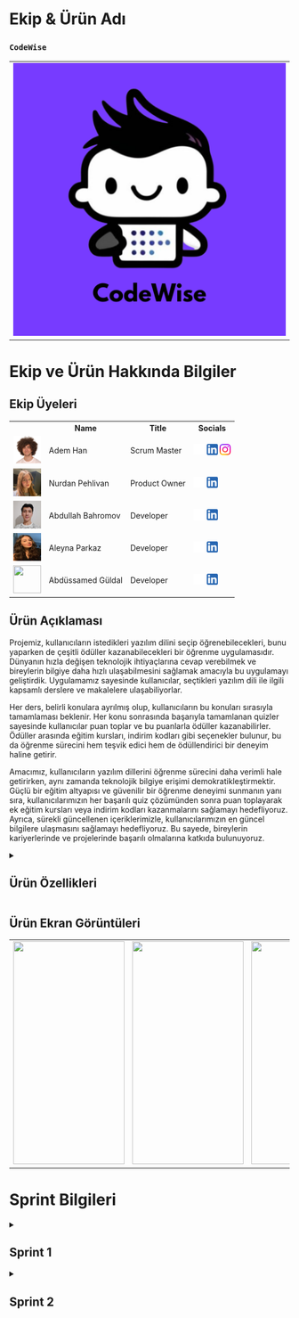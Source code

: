 <html>
<body>

# **Ekip & Ürün Adı**

### **`CodeWise`**
<table>
  <tr>
    <td><img src="bootcamp/general/squarepics/CodeWise.png" /></td>
  </tr>
</table>

# Ekip ve Ürün Hakkında Bilgiler

## Ekip Üyeleri

<table>
  <tr>
    <th></th>
    <th>Name</th>
    <th>Title</th>
    <th>Socials</th>
  </tr>
  <tr>
    <td><img src="bootcamp/general/squarepics/Adem.png" width="50" height="50" /></td>
    <td>Adem Han</td>
    <td>Scrum Master</td>
    <td>
      <a href="https://github.com/AdemHan" target="_blank"><img src="bootcamp/general/social/github.png" width="20" height="20"/></a>
      <a href="https://www.linkedin.com/in/adem-han/" target="_blank"><img src="bootcamp/general/social/linkedin.png" width="20" height="20" /></a>
      <a href="https://www.instagram.com/ademhannnn/" target="_blank"><img src="bootcamp/general/social/instagram.png" width="20" height="20"/></a>
    </td>
  </tr>
  <tr>
    <td><img src="bootcamp/general/squarepics/Nurdan.png" width="50" height="50" /></td>
    <td>Nurdan Pehlivan</td>
    <td>Product Owner</td>
    <td>
      <a href="https://github.com/nurdanpehlivan" target="_blank"><img src="bootcamp/general/social/github.png" width="20" height="20"/></a>
      <a href="https://www.linkedin.com/in/nurdanpehlivan/" target="_blank"><img src="bootcamp/general/social/linkedin.png" width="20" height="20" /></a>
    </td>
  </tr>
  <tr>
    <td><img src="bootcamp/general/squarepics/300x300.png" width="50" height="50" /></td>
    <td>Abdullah Bahromov</td>
    <td>Developer</td>
    <td>
      <a href="https://github.com/abdullahbhrmv" target="_blank"><img src="bootcamp/general/social/github.png" width="20" height="20"/></a>
      <a href="https://www.linkedin.com/in/abdullah-bahromov-79b84621a/" target="_blank"><img src="bootcamp/general/social/linkedin.png" width="20" height="20" /></a>
    </td>
  </tr>
  <tr>
    <td><img src="bootcamp/general/squarepics/imresizer-1720349872864.jpg" width="50" height="50" /></td>
    <td>Aleyna Parkaz</td>
    <td>Developer</td>
    <td>
      <a href="https://github.com/aleynaparkaz" target="_blank"><img src="bootcamp/general/social/github.png" width="20" height="20"/></a>
      <a href="https://www.linkedin.com/in/aleyna-parkaz/" target="_blank"><img src="bootcamp/general/social/linkedin.png" width="20" height="20" /></a>
    </td>
  </tr>
  <tr>
    <td><img src="bootcamp/general/squarepics/Abdüssamed.jpg" width="50" height="50" /></td>
    <td>Abdüssamed Güldal</td>
    <td>Developer</td>
    <td>
      <a href="https://github.com/AbdussamedGuldal" target="_blank"><img src="bootcamp/general/social/github.png" width="20" height="20"/></a>
      <a href="https://www.linkedin.com/in/abdussamedguldal/" target="_blank"><img src="bootcamp/general/social/linkedin.png" width="20" height="20" /></a>
    </td>
  </tr>
</table>

## Ürün Açıklaması
Projemiz, kullanıcıların istedikleri yazılım dilini seçip öğrenebilecekleri, bunu yaparken de çeşitli ödüller kazanabilecekleri bir öğrenme uygulamasıdır. Dünyanın hızla değişen teknolojik ihtiyaçlarına cevap verebilmek ve bireylerin bilgiye daha hızlı ulaşabilmesini sağlamak amacıyla bu uygulamayı geliştirdik. Uygulamamız sayesinde kullanıcılar, seçtikleri yazılım dili ile ilgili kapsamlı derslere ve makalelere ulaşabiliyorlar.

Her ders, belirli konulara ayrılmış olup, kullanıcıların bu konuları sırasıyla tamamlaması beklenir. Her konu sonrasında başarıyla tamamlanan quizler sayesinde kullanıcılar puan toplar ve bu puanlarla ödüller kazanabilirler. Ödüller arasında eğitim kursları, indirim kodları gibi seçenekler bulunur, bu da öğrenme sürecini hem teşvik edici hem de ödüllendirici bir deneyim haline getirir.

Amacımız, kullanıcıların yazılım dillerini öğrenme sürecini daha verimli hale getirirken, aynı zamanda teknolojik bilgiye erişimi demokratikleştirmektir. Güçlü bir eğitim altyapısı ve güvenilir bir öğrenme deneyimi sunmanın yanı sıra, kullanıcılarımızın her başarılı quiz çözümünden sonra puan toplayarak ek eğitim kursları veya indirim kodları kazanmalarını sağlamayı hedefliyoruz. Ayrıca, sürekli güncellenen içeriklerimizle, kullanıcılarımızın en güncel bilgilere ulaşmasını sağlamayı hedefliyoruz. Bu sayede, bireylerin kariyerlerinde ve projelerinde başarılı olmalarına katkıda bulunuyoruz.

<details>
  <summary><h2>Ürün Özellikleri</h2></summary>

  <h3>Dilinizi Seçin:</h3>
  <p>Öğrenim uygulamamız, kullanıcıların öğrenmek istedikleri programlama dilini seçmelerine olanak tanır. Kullanıcılar, seçtikleri dile göre uyarlanmış makalelere, eğitimlere ve derslere erişim sağlayarak istedikleri çalışma alanına etkili bir şekilde odaklanabilirler.</p>

  <h2>Kapsamlı Dersler:</h2>
  <p>Uygulamamızdaki her ders, yapılandırılmış bir öğrenme yolu sağlayacak şekilde belirli konulara bölünmüştür. Kullanıcıların, bir sonraki aşamaya geçmeden önce her bir kavram hakkında sağlam bir anlayışa sahip olacak şekilde bu konuları sırayla tamamlamaları beklenir.</p>

  <h2>Etkileşimli Sınavlar:</h2>
  <p>Kullanıcılar her konuyu tamamladıktan sonra, anlayışlarını pekiştirmek için tasarlanmış testlerle karşılaşacak. Bu testler, kullanıcıları öğrendiklerini uygulamaya teşvik ederek bilgilerini test etmek ve akılda kalıcılığı sağlamak için ilgi çekici bir yol sağlar.</p>

  <h2>İlerleme Takibi:</h2>
  <p>Uygulamamız kullanıcıların derslerdeki ilerlemesini takip ederek hangi konuları tamamladıklarını ve kalanları görmelerine olanak tanır. Bu özellik, kullanıcıların materyal üzerinde çalışırken düzenli ve motive kalmalarına yardımcı olur.</p>

  <h2>Güncel İçerik</h2>
  <p>İçeriğimizi programlama dilleri ve teknolojisindeki en son gelişmeleri yansıtacak şekilde sürekli güncelliyoruz. Bu, kullanıcıların sektörde ihtiyaç duyulan en güncel bilgi ve becerileri öğrenmesini sağlar.</p>

  <h2>Ödül Sistemi:</h2>
  <p>Başarılı quiz çözümleri ve ders ilerlemeleri sonucunda kullanıcılar puanlar kazanır. Bu puanlar, eğitim kursları, indirim kodları gibi ödüller için kullanılabilir, böylece öğrenme süreci daha teşvik edici ve motive edici hale getirilir.</p>

  <h2>Erişilebilir Öğrenim Deneyimi:</h2>
  <p>Amacımız programlama dillerini öğrenmeyi herkes için erişilebilir hale getirmektir. Kullanıcı dostu bir arayüze ve net talimatlara sahip uygulamamız, kullanıcının deneyim düzeyi ne olursa olsun sezgisel ve gezinmesi kolay olacak şekilde tasarlanmıştır</p>

  <h2>Topluluk Desteği:</h2>
  <p>Kullanıcılar uygulama içinde bir öğrenci topluluğuyla bağlantı kurarak bilgi paylaşabilir, sorular sorabilir ve destek sunabilir. Bu ortak çalışmaya dayalı ortam, öğrenme deneyimini geliştirir ve değerli eşler arası etkileşim sağlar.</p>

  <h2>Özelleştirilebilir Öğrenme Yolları:</h2>
  <p>Kullanıcılar öğrenme yollarını hedeflerine ve ilgi alanlarına göre özelleştirebilir. İster sıfırdan bir dil öğrenmek ister belirli bir beceriyi geliştirmek istesinler, öğrenme materyallerini ihtiyaçlarına göre uyarlayabilirler.</p>

  <h2>Çok Cihazlı Uyum:</h2>
  <p>Uygulama, kullanıcılara istedikleri cihazda öğrenme esnekliği sağlar. İster akıllı telefon, tablet veya masaüstü bilgisayar kullanıyor olsunlar, öğrenme materyallerine kolayca erişebilir ve ilerlemelerini senkronize edebilirler.</p>

  <h2>Güçlü Güvenlik ve Gizlilik Önlemleri:</h2>
  <p>Uygulamamız, kullanıcı bilgilerini korumak için güvenlik ve gizlilik önlemlerine öncelik verir. Verilerin gizliliğini sağlamak için güvenlik protokollerini ve şifreleme standartlarını uygulayarak kullanıcılarımızın güven içinde öğrenmelerini sağlıyoruz.</p>
</details>

## Ürün Ekran Görüntüleri
<table>
  <tr>
    <td><img src="bootcamp/general/squarepics/screen1.png" width="200" height="400" /></td>
    <td><img src="bootcamp/general/squarepics/screen2.png" width="200" height="400" /></td>
    <td><img src="bootcamp/general/squarepics/screen3.png" width="200" height="400" /></td>
  </tr>
</table>

# Sprint Bilgileri

<details>
  <summary><h2>Sprint 1</h2></summary>
  <table>
    <tr>
      <th></th>
      <th>Başlık</th>
      <th>Açıklama</th>
    </tr>
    <tr>
      <td>1</td>
      <td>Proje Planı ve Kick-off</td>
      <td>Projenin tanıtımı ve ekip üyeleri ile birlikte proje planının oluşturulması. Kick-off toplantısı ile projenin başlangıç aşamaları belirlendi.</td>
    </tr>
    <tr>
      <td>2</td>
      <td>İhtiyaç Analizi</td>
      <td>Projenin gereksinimlerini ve kullanıcı ihtiyaçlarını belirlemek için analiz çalışmaları yapıldı.</td>
    </tr>
    <tr>
      <td>3</td>
      <td>Wireframe ve Mockup</td>
      <td>Uygulamanın tasarımı için wireframe ve mockup çalışmaları yapıldı.</td>
    </tr>
    <tr>
      <td>4</td>
      <td>Veritabanı Tasarımı</td>
      <td>Uygulamanın veritabanı tasarımı yapıldı ve gerekli tablolar oluşturuldu.</td>
    </tr>
  </table>
</details>

<details>
  <summary><h2>Sprint 2</h2></summary>
  <table>
    <tr>
      <th></th>
      <th>Başlık</th>
      <th>Açıklama</th>
    </tr>
    <tr>
      <td>1</td>
      <td>Proje Planı ve Kick-off</td>
      <td>Projenin tanıtımı ve ekip üyeleri ile birlikte proje planının oluşturulması. Kick-off toplantısı ile projenin başlangıç aşamaları belirlendi.</td>
    </tr>
    <tr>
      <td>2</td>
      <td>İhtiyaç Analizi</td>
      <td>Projenin gereksinimlerini ve kullanıcı ihtiyaçlarını belirlemek için analiz çalışmaları yapıldı.</td>
    </tr>
    <tr>
      <td>3</td>
      <td>Wireframe ve Mockup</td>
      <td>Uygulamanın tasarımı için wireframe ve mockup çalışmaları yapıldı.</td>
    </tr>
    <tr>
      <td>4</td>
      <td>Veritabanı Tasarımı</td>
      <td>Uygulamanın veritabanı tasarımı yapıldı ve gerekli tablolar oluşturuldu.</td>
    </tr>
  </table>
</details>

</body>
</html>
